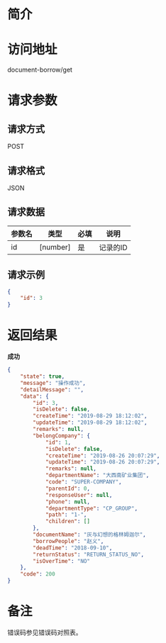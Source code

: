 # 简介

# 访问地址
document-borrow/get

# 请求参数

## 请求方式
POST

## 请求格式
JSON

## 请求数据
|参数名|类型|必填|说明|
|-|-|-|-|
|id|[number]|是|记录的ID|

## 请求示例
```json
{
    "id": 3
}
```

# 返回结果
**成功**
```json
{
    "state": true,
    "message": "操作成功",
    "detailMessage": "",
    "data": {
        "id": 3,
        "isDelete": false,
        "createTime": "2019-08-29 18:12:02",
        "updateTime": "2019-08-29 18:12:02",
        "remarks": null,
        "belongCompany": {
            "id": 1,
            "isDelete": false,
            "createTime": "2019-08-26 20:07:29",
            "updateTime": "2019-08-26 20:07:29",
            "remarks": null,
            "departmentName": "大西南矿业集团",
            "code": "SUPER-COMPANY",
            "parentId": 0,
            "responseUser": null,
            "phone": null,
            "departmentType": "CP_GROUP",
            "path": "1-",
            "children": []
        },
        "documentName": "灰与幻想的格林姆迦尔",
        "borrowPeople": "赵义",
        "deadTime": "2018-09-10",
        "returnStatus": "RETURN_STATUS_NO",
        "isOverTime": "NO"
    },
    "code": 200
}
```

# 备注
错误码参见错误码对照表。